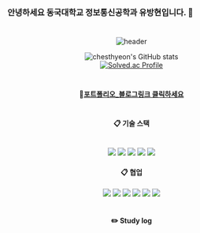 #
### 안녕하세요 동국대학교 정보통신공학과 유방현입니다. 👋
#

<div align="center"> 

![header](https://capsule-render.vercel.app/api?type=cylinder&color=000000&height=150&section=header&text=Back-End_Engineer_Yu&fontColor=ffffff&fontSize=70&animation=fadeIn&fontAlignY=55&desc=%20&descAlignY=62&descAlign=62)


![chesthyeon's GitHub stats](https://github-readme-stats.vercel.app/api?username=chesthyeon&show_icons=true&theme=cobalt)
   <br/>
[![Solved.ac Profile](http://mazassumnida.wtf/api/generate_badge?boj=chesthyeon)](https://solved.ac/chesthyeon)
# 
####  :wave:[포트폴리오_블로그링크 클릭하세요](https://velog.io/@chesthyen/posts)
# 
  
####  :clipboard: 기술 스택
  
 <br/>
  
<img src="https://img.shields.io/badge/Java-007396?style=for-the-badge&logo=java&logoColor=white">
<img src="https://img.shields.io/badge/Spring-6DB33F?style=for-the-badge&logo=spring&logoColor=white">
<img src="https://img.shields.io/badge/MySQL-4479A1?style=for-the-badge&logo=mysql&logoColor=white">

<img src="https://img.shields.io/badge/AWS-232F3E?style=for-the-badge&logo=amazon-aws&logoColor=white"> 
<img src="https://img.shields.io/badge/React-61DAFB?style=for-the-badge&logo=react&logoColor=black">
   
####  :clipboard: 협업  
<img src="https://img.shields.io/badge/github-181717?style=for-the-badge&logo=github&logoColor=white">
<img src="https://img.shields.io/badge/JetBrains-000000?style=for-the-badge&logo=JetBrains&logoColor=white"> 
<img src="https://img.shields.io/badge/VSCode-007ACC?style=for-the-badge&logo=VisualStudioCode&logoColor=white">
<img src="https://img.shields.io/badge/Eclipse-2C2255?style=for-the-badge&logo=Eclipse%20IDE&logoColor=white">
<img src="https://img.shields.io/badge/DataGrip-000000?style=for-the-badge&logo=DataGrip%20IDE&logoColor=white">

<img src="https://img.shields.io/badge/Notion-000000?style=for-the-badge&logo=notion&logoColor=white">

 
   <br/>
   <br/>
 
#### :pencil2: Study log
 
  <br/>
